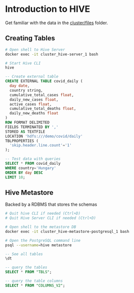 # Introduction to HIVE

Get familiar with the data in the [cluster/files](../cluster/files) folder.

## Creating Tables

```bash
# Open shell to Hive Server
docker exec -it cluster_hive-server_1 bash

# Start Hive CLI
hive
```

```sql
-- Create external table
CREATE EXTERNAL TABLE covid_daily (
  day date,
  country string,
  cumulative_total_cases float,
  daily_new_cases float,
  active_cases float,
  cumulative_total_deaths float,
  daily_new_deaths float
)
ROW FORMAT DELIMITED
FIELDS TERMINATED BY ','
STORED AS TEXTFILE
LOCATION 'hdfs:///demo/covid/daily'
TBLPROPERTIES (
  'skip.header.line.count'='1'
);

-- Test data with queries
SELECT * FROM covid_daily 
WHERE country='Hungary' 
ORDER BY day DESC 
LIMIT 10;
```

## Hive Metastore

Backed by a RDBMS that stores the schemas

```bash
# Quit hive CLI if needed (Ctrl+D)
# Quit Hive Server CLI if needed (Ctrl+D)

# Open shell to the metastore DB
docker exec -it cluster_hive-metastore-postgresql_1 bash

# Open the PostgreSQL command line
psql --username=hive metastore
```

```sql
-- See all tables
\dt

-- query the tables
SELECT * FROM "TBLS";

-- query the table columns
SELECT * FROM "COLUMNS_V2";
```